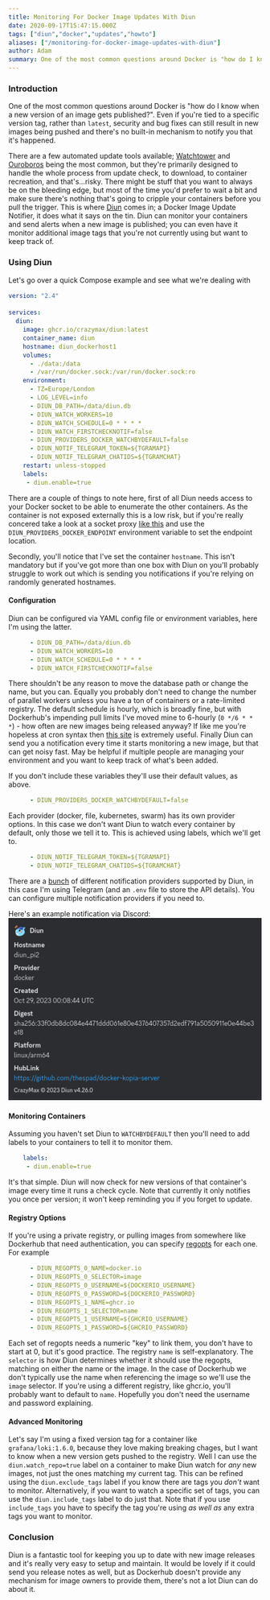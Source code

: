 ```yaml
---
title: Monitoring For Docker Image Updates With Diun
date: 2020-09-17T15:47:15.000Z
tags: ["diun","docker","updates","howto"]
aliases: ["/monitoring-for-docker-image-updates-with-diun"]
author: Adam
summary: One of the most common questions around Docker is "how do I know when I new version of an image gets published?". Even if you're tied to a specific version tag, security and bug fixes can still result in new images being pushed and there's no built-in mechanism to notify you that it's happened.
---
```


### Introduction
One of the most common questions around Docker is "how do I know when a new version of an image gets published?". Even if you're tied to a specific version tag, rather than `latest`, security and bug fixes can still result in new images being pushed and there's no built-in mechanism to notify you that it's happened.

There are a few automated update tools available; [Watchtower](https://registry.hub.docker.com/r/containrrr/watchtower/) and [Ouroboros](https://hub.docker.com/r/pyouroboros/ouroboros/) being the most common, but they're primarily designed to handle the whole process from update check, to download, to container recreation, and that's...risky. There might be stuff that you want to always be on the bleeding edge, but most of the time you'd prefer to wait a bit and make sure there's nothing that's going to cripple your containers before you pull the trigger. This is where [Diun](https://registry.hub.docker.com/r/crazymax/diun) comes in; a Docker Image Update Notifier, it does what it says on the tin. Diun can monitor your containers and send alerts when a new image is published; you can even have it monitor additional image tags that you're not currently using but want to keep track of.

### Using Diun
Let's go over a quick Compose example and see what we're dealing with
```yaml
version: "2.4"

services:
  diun:
    image: ghcr.io/crazymax/diun:latest
    container_name: diun
    hostname: diun_dockerhost1
    volumes:
      - ./data:/data
      - /var/run/docker.sock:/var/run/docker.sock:ro
    environment:
      - TZ=Europe/London
      - LOG_LEVEL=info
      - DIUN_DB_PATH=/data/diun.db
      - DIUN_WATCH_WORKERS=10
      - DIUN_WATCH_SCHEDULE=0 * * * *
      - DIUN_WATCH_FIRSTCHECKNOTIF=false
      - DIUN_PROVIDERS_DOCKER_WATCHBYDEFAULT=false
      - DIUN_NOTIF_TELEGRAM_TOKEN=${TGRAMAPI}
      - DIUN_NOTIF_TELEGRAM_CHATIDS=${TGRAMCHAT}
    restart: unless-stopped
    labels:
     - diun.enable=true
```
There are a couple of things to note here, first of all Diun needs access to your Docker socket to be able to enumerate the other containers. As the container is not exposed externally this is a low risk, but if you're really concered take a look at a socket proxy [like this](https://hub.docker.com/r/tecnativa/docker-socket-proxy) and use the `DIUN_PROVIDERS_DOCKER_ENDPOINT` environment variable to set the endpoint location.

Secondly, you'll notice that I've set the container `hostname`. This isn't mandatory but if you've got more than one box with Diun on you'll probably struggle to work out which is sending you notifications if you're relying on randomly generated hostnames.
#### Configuration
Diun can be configured via YAML config file or environment variables, here I'm using the latter.
```yaml
      - DIUN_DB_PATH=/data/diun.db
      - DIUN_WATCH_WORKERS=10
      - DIUN_WATCH_SCHEDULE=0 * * * *
      - DIUN_WATCH_FIRSTCHECKNOTIF=false
```
There shouldn't be any reason to move the database path or change the name, but you can. Equally you probably don't need to change the number of parallel workers unless you have a ton of containers or a rate-limited registry. The default schedule is hourly, which is broadly fine, but with Dockerhub's impending pull limits I've moved mine to 6-hourly (`0 */6 * * *`) - how often are new images being released anyway? If like me you're hopeless at cron syntax then [this site](https://crontab.guru/examples.html) is extremely useful. Finally Diun can send you a notification every time it starts monitoring a new image, but that can get noisy fast. May be helpful if multiple people are managing your environment and you want to keep track of what's been added.

If you don't include these variables they'll use their default values, as above.
```yaml
      - DIUN_PROVIDERS_DOCKER_WATCHBYDEFAULT=false
```
Each provider (docker, file, kubernetes, swarm) has its own provider options. In this case we don't want Diun to watch every container by default, only those we tell it to. This is achieved using labels, which we'll get to.
```yaml
      - DIUN_NOTIF_TELEGRAM_TOKEN=${TGRAMAPI}
      - DIUN_NOTIF_TELEGRAM_CHATIDS=${TGRAMCHAT}
```
There are a [bunch](https://crazymax.dev/diun/config/notif/) of different notification providers supported by Diun, in this case I'm using Telegram (and an `.env` file to store the API details). You can configure multiple notification providers if you need to.

Here's an example notification via Discord:
![Discord](diun_discord.png)
#### Monitoring Containers
Assuming you haven't set Diun to `WATCHBYDEFAULT` then you'll need to add labels to your containers to tell it to monitor them.
```yaml
    labels:
     - diun.enable=true
```
It's that simple. Diun will now check for new versions of that container's image every time it runs a check cycle. Note that currently it only notifies you once per version; it won't keep reminding you if you forget to update.
#### Registry Options
If you're using a private registry, or pulling images from somewhere like Dockerhub that need authentication, you can specify [regopts](https://crazymax.dev/diun/config/regopts/) for each one. For example
```yaml
      - DIUN_REGOPTS_0_NAME=docker.io
      - DIUN_REGOPTS_0_SELECTOR=image
      - DIUN_REGOPTS_0_USERNAME=${DOCKERIO_USERNAME}
      - DIUN_REGOPTS_0_PASSWORD=${DOCKERIO_PASSWORD}
      - DIUN_REGOPTS_1_NAME=ghcr.io
      - DIUN_REGOPTS_1_SELECTOR=name
      - DIUN_REGOPTS_1_USERNAME=${GHCRIO_USERNAME}
      - DIUN_REGOPTS_1_PASSWORD=${GHCRIO_PASSWORD}
```
Each set of regopts needs a numeric "key" to link them, you don't have to start at 0, but it's good practice. The registry `name` is self-explanatory. The `selector` is how Diun determines whether it should use the regopts, matching on either the name or the image. In the case of Dockerhub we don't typically use the name when referencing the image so we'll use the `image` selector. If you're using a different registry, like ghcr.io, you'll probably want to default to `name`. Hopefully you don't need the username and password explaining.
#### Advanced Monitoring
Let's say I'm using a fixed version tag for a container like `grafana/loki:1.6.0`, because they love making breaking chages, but I want to know when a new version gets pushed to the registry. Well I can use the `diun.watch_repo=true` label on a container to make Diun watch for *any* new images, not just the ones matching my current tag. This can be refined using the `diun.exclude_tags` label if you know there are tags you *don't* want to monitor. Alternatively, if you want to watch a specific set of tags, you can use the `diun.include_tags` label to do just that. Note that if you use `include_tags` you have to specify the tag you're using *as well as* any extra tags you want to monitor.
### Conclusion
Diun is a fantastic tool for keeping you up to date with new image releases and it's really very easy to setup and maintain. It would be lovely if it could send you release notes as well, but as Dockerhub doesn't provide any mechanism for image owners to provide them, there's not a lot Diun can do about it.
